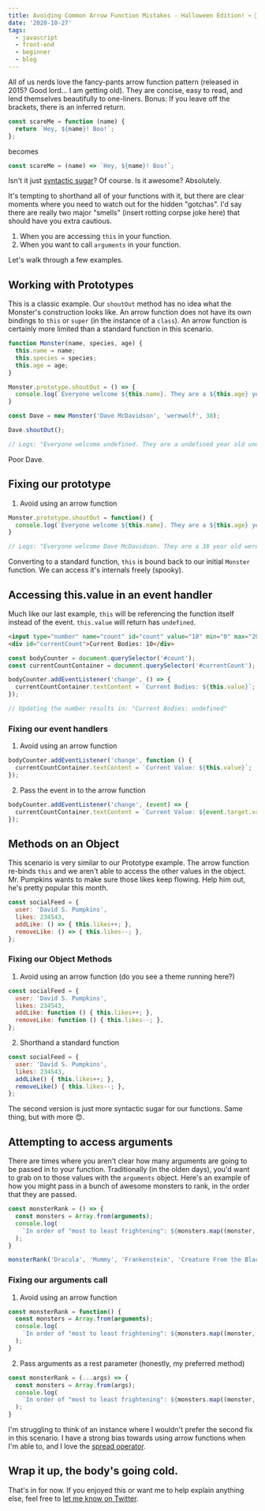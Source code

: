 ```yaml
---
title: Avoiding Common Arrow Function Mistakes - Halloween Edition! 💀 🎃 💀
date: '2020-10-27'
tags:
  - javascript
  - front-end
  - beginner
  - blog
---
```


All of us nerds love the fancy-pants arrow function pattern (released in 2015? Good lord... I am getting old). They are concise, easy to read, and lend themselves beautifully to one-liners.
Bonus: If you leave off the brackets, there is an inferred return. 

```js
const scareMe = function (name) {
  return `Hey, ${name}! Boo!`;
};
```

becomes

```js
const scareMe = (name) => `Hey, ${name}! Boo!`;
```

Isn't it just [syntactic sugar](https://en.wikipedia.org/wiki/Syntactic_sugar)? Of course. Is it awesome? Absolutely.

It's tempting to shorthand all of your functions with it, but there are clear moments where you need to watch out for the hidden "gotchas". I'd say there are really two major "smells" (insert rotting corpse joke here) that should have you extra cautious.

1) When you are accessing `this` in your function.
2) When you want to call `arguments` in your function.

Let's walk through a few examples.

## Working with Prototypes

This is a classic example. Our `shoutOut` method has no idea what the Monster's construction looks like. An arrow function does not have its own bindings to `this` or `super` (in the instance of a `class`). An arrow function is certainly more limited than a standard function in this scenario.

```js 
function Monster(name, species, age) {
  this.name = name;
  this.species = species;
  this.age = age;
}

Monster.prototype.shoutOut = () => {
  console.log(`Everyone welcome ${this.name}. They are a ${this.age} year old ${this.species}.`);
}

const Dave = new Monster('Dave McDavidson', 'werewolf', 38);

Dave.shoutOut();

// Logs: "Everyone welcome undefined. They are a undefined year old undefined."
```

Poor Dave.

## Fixing our prototype

1) Avoid using an arrow function
```js
Monster.prototype.shoutOut = function() {
  console.log(`Everyone welcome ${this.name}. They are a ${this.age} year old ${this.species}.`)
}

// Logs: "Everyone welcome Dave McDavidson. They are a 38 year old werewolf."
```

Converting to a standard function, `this` is bound back to our initial `Monster` function. We can access it's internals freely (spooky).

## Accessing this.value in an event handler

Much like our last example, `this` will be referencing the function itself instead of the event. `this.value` will return has `undefined`.

```html
<input type="number" name="count" id="count" value="10" min="0" max="20">
<div id="currentCount">Current Bodies: 10</div>
```
```js
const bodyCounter = document.querySelector('#count');
const currentCountContainer = document.querySelector('#currentCount');

bodyCounter.addEventListener('change', () => {
  currentCountContainer.textContent = `Current Bodies: ${this.value}`;
});

// Updating the number results in: "Current Bodies: undefined"
```

### Fixing our event handlers
1) Avoid using an arrow function
```js
bodyCounter.addEventListener('change', function () {
  currentCountContainer.textContent = `Current Value: ${this.value}`;
});
```
2) Pass the event in to the arrow function
```js
bodyCounter.addEventListener('change', (event) => {
  currentCountContainer.textContent = `Current Value: ${event.target.value}`;
});
```

## Methods on an Object

This scenario is very similar to our Prototype example. The arrow function re-binds `this` and we aren't able to access the other values in the object. Mr. Pumpkins wants to make sure those likes keep flowing. Help him out, he's pretty popular this month.

```js
const socialFeed = {
  user: 'David S. Pumpkins',
  likes: 234543,
  addLike: () => { this.likes++; },
  removeLike: () => { this.likes--; },
};
```

### Fixing our Object Methods
1) Avoid using an arrow function (do you see a theme running here?)
```js
const socialFeed = {
  user: 'David S. Pumpkins',
  likes: 234543,
  addLike: function () { this.likes++; },
  removeLike: function () { this.likes--; },
};
```

2) Shorthand a standard function
```js
const socialFeed = {
  user: 'David S. Pumpkins',
  likes: 234543,
  addLike() { this.likes++; },
  removeLike() { this.likes--; },
};
```

The second version is just more syntactic sugar for our functions. Same thing, but with more 😍. 

## Attempting to access arguments

There are times where you aren't clear how many arguments are going to be passed in to your function. Traditionally (in the olden days), you'd want to grab on to those values with the `arguments` object. Here's an example of how you might pass in a bunch of awesome monsters to rank, in the order that they are passed.

```js
const monsterRank = () => {
  const monsters = Array.from(arguments);
  console.log(
    `In order of "most to least frightening": ${monsters.map((monster, index) => `${monster} is #${index + 1}`)}`
  );
}

monsterRank('Dracula', 'Mummy', 'Frankenstein', 'Creature From the Black Lagoon');
```
### Fixing our arguments call
1) Avoid using an arrow function
```js
const monsterRank = function() {
  const monsters = Array.from(arguments);
  console.log(
    `In order of "most to least frightening": ${monsters.map((monster, index) => `${monster} is #${index + 1}`)}`
  );
}
```

2) Pass arguments as a rest parameter (honestly, my preferred method)
```js
const monsterRank = (...args) => {
  const monsters = Array.from(args);
  console.log(
    `In order of "most to least frightening": ${monsters.map((monster, index) => `${monster} is #${index + 1}`)}`
  );
}
```

I'm struggling to think of an instance where I wouldn't prefer the second fix in this scenario. I have a strong bias towards using arrow functions when I'm able to, and I love the [spread operator](https://developer.mozilla.org/en-US/docs/Web/JavaScript/Reference/Operators/Spread_syntax).

## Wrap it up, the body's going cold.

That's in for now. If you enjoyed this or want me to help explain anything else, feel free to [let me know on Twitter](https://twitter.com/positronicshell).